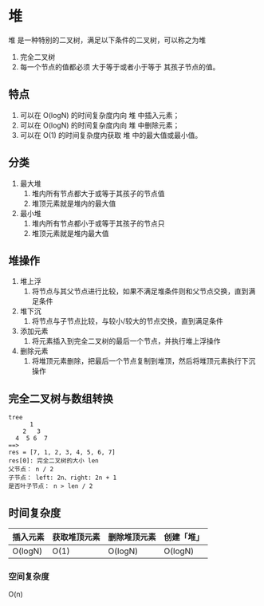 <!--
 * @Author: xiaohuolong
 * @Date: 2021-04-29 17:03:43
 * @LastEditors: xiaohuolong
 * @LastEditTime: 2021-04-30 14:43:23
 * @FilePath: /js-demo/data-structures/Heap/README.md
-->
# 堆

堆 是一种特别的二叉树，满足以下条件的二叉树，可以称之为堆

1. 完全二叉树
2. 每一个节点的值都必须 大于等于或者小于等于 其孩子节点的值。

## 特点

1. 可以在 O(logN) 的时间复杂度内向 堆 中插入元素；
2. 可以在 O(logN) 的时间复杂度内向 堆 中删除元素；
3. 可以在 O(1) 的时间复杂度内获取 堆 中的最大值或最小值。
   
## 分类

1. 最大堆
   1. 堆内所有节点都大于或等于其孩子的节点值
   2. 堆顶元素就是堆内的最大值
2. 最小堆
   1. 堆内所有节点都小于或等于其孩子的节点只
   2. 堆顶元素就是堆内最大值

## 堆操作

1. 堆上浮
   1. 将节点与其父节点进行比较，如果不满足堆条件则和父节点交换，直到满足条件
2. 堆下沉
   1. 将节点与子节点比较，与较小/较大的节点交换，直到满足条件
3. 添加元素
   1. 将元素插入到完全二叉树的最后一个节点，并执行堆上浮操作
4. 删除元素
   1. 将堆顶元素删除，把最后一个节点复制到堆顶，然后将堆顶元素执行下沉操作

## 完全二叉树与数组转换

```
tree
      1
    2   3
  4  5 6  7
==>
res = [7, 1, 2, 3, 4, 5, 6, 7]
res[0]: 完全二叉树的大小 len
父节点： n / 2
子节点： left: 2n、right: 2n + 1
是否叶子节点： n > len / 2
```

## 时间复杂度

| 插入元素 | 获取堆顶元素 | 删除堆顶元素 | 创建「堆」 |
| ------ | ------ | --------- | -------- |
| O(logN)   | O(1)   | O(logN)    | O(logN)    |

### 空间复杂度

O(n)